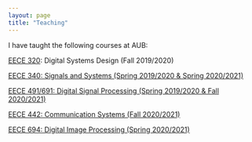 ```yaml
---
layout: page
title: "Teaching"
---
```

I have taught the following courses at AUB:

<a href="https://www.aub.edu.lb/registrar/Documents/catalogue/undergraduate17-18/ece.pdf">EECE 320</a>: Digital Systems Design (Fall 2019/2020)

<a href="https://www.aub.edu.lb/registrar/Documents/catalogue/undergraduate17-18/ece.pdf">EECE 340: Signals and Systems (Spring 2019/2020 & Spring 2020/2021)

<a href="https://www.aub.edu.lb/registrar/Documents/catalogue/undergraduate17-18/ece.pdf">EECE 491/691: Digital Signal Processing (Spring 2019/2020 & Fall 2020/2021)

<a href="https://www.aub.edu.lb/registrar/Documents/catalogue/undergraduate17-18/ece.pdf">EECE 442: Communication Systems (Fall 2020/2021)

<a href="https://www.aub.edu.lb/registrar/Documents/catalogue/undergraduate17-18/ece.pdf">EECE 694: Digital Image Processing (Spring 2020/2021)

